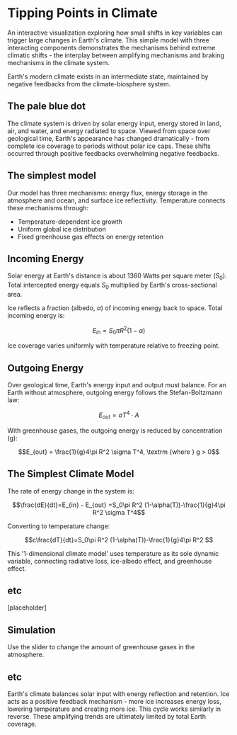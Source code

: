 # Tipping Points in Climate

An interactive visualization exploring how small shifts in key variables can trigger large changes in Earth's climate. This simple model with three interacting components demonstrates the mechanisms behind extreme climatic shifts - the interplay between amplifying mechanisms and braking mechanisms in the climate system.

Earth's modern climate exists in an intermediate state, maintained by negative feedbacks from the climate-biosphere system.

## The pale blue dot

The climate system is driven by solar energy input, energy stored in land, air, and water, and energy radiated to space. Viewed from space over geological time, Earth's appearance has changed dramatically - from complete ice coverage to periods without polar ice caps. These shifts occurred through positive feedbacks overwhelming negative feedbacks.

## The simplest model

Our model has three mechanisms: energy flux, energy storage in the atmosphere and ocean, and surface ice reflectivity. Temperature connects these mechanisms through:

- Temperature-dependent ice growth
- Uniform global ice distribution
- Fixed greenhouse gas effects on energy retention

## Incoming Energy

Solar energy at Earth's distance is about 1360 Watts per square meter ($S_0$). Total intercepted energy equals $S_0$ multiplied by Earth's cross-sectional area. 

Ice reflects a fraction (albedo, $\alpha$) of incoming energy back to space. Total incoming energy is:

$$E_{in} = S_0\pi R^2 (1-\alpha)$$

Ice coverage varies uniformly with temperature relative to freezing point.

## Outgoing Energy

Over geological time, Earth's energy input and output must balance. For an Earth without atmosphere, outgoing energy follows the Stefan-Boltzmann law:

$$E_{out} = \sigma T^4 \cdot A $$

With greenhouse gases, the outgoing energy is reduced by concentration (g):

$$E_{out} = \frac{1}{g}4\pi R^2 \sigma T^4, \textrm {where } g > 0$$

## The Simplest Climate Model

The rate of energy change in the system is:

$$\frac{dE}{dt}=E_{in} - E_{out} =S_0\pi R^2 (1-\alpha(T))-\frac{1}{g}4\pi R^2 \sigma T^4$$

Converting to temperature change:

$$c\frac{dT}{dt}=S_0\pi R^2 (1-\alpha(T))-\frac{1}{g}4\pi R^2 $$

This '1-dimensional climate model' uses temperature as its sole dynamic variable, connecting radiative loss, ice-albedo effect, and greenhouse effect.

## etc
[placeholder]

## Simulation
Use the slider to change the amount of greenhouse gases in the atmosphere.

## etc
Earth's climate balances solar input with energy reflection and retention. Ice acts as a positive feedback mechanism - more ice increases energy loss, lowering temperature and creating more ice. This cycle works similarly in reverse. These amplifying trends are ultimately limited by total Earth coverage.